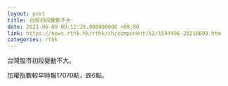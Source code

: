 ```yaml
---
layout: post
title: 台股初段變動不大
date: 2021-06-09 09:12:28.000000000 +08:00
link: https://news.rthk.hk/rthk/ch/component/k2/1594996-20210609.htm
categories: rthk
---
```


台灣股市初段變動不大。

加權指數較早時報17070點，跌6點。
